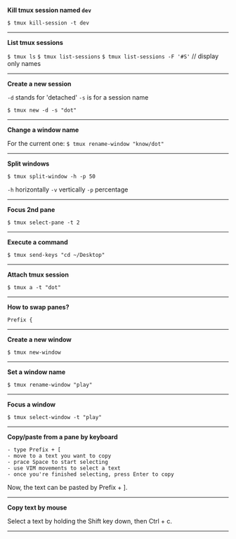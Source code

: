**Kill tmux session named `dev`**

`$ tmux kill-session -t dev`

---

**List tmux sessions**

`$ tmux ls`
`$ tmux list-sessions`
`$ tmux list-sessions -F '#S'` // display only names

---

**Create a new session**

`-d` stands for 'detached'
`-s` is for a session name

`$ tmux new -d -s "dot"`

---

**Change a window name**

For the current one:
`$ tmux rename-window "know/dot"`

---

**Split windows**

`$ tmux split-window -h -p 50`

`-h` horizontally
`-v` vertically
`-p` percentage

---

**Focus 2nd pane**

`$ tmux select-pane -t 2`

---

**Execute a command**

`$ tmux send-keys "cd ~/Desktop"`

---

**Attach tmux session**

`$ tmux a -t "dot"`

---

**How to swap panes?**

`Prefix {`

---

**Create a new window**

`$ tmux new-window`

---

**Set a window name**

`$ tmux rename-window "play"`

---

**Focus a window**

`$ tmux select-window -t "play"`

---

**Copy/paste from a pane by keyboard**

```
- type Prefix + [
- move to a text you want to copy
- prace Space to start selecting
- use VIM movements to select a text
- once you're finished selecting, press Enter to copy
```

Now, the text can be pasted by Prefix + ].

---

**Copy text by mouse**

Select a text by holding the Shift key down, then Ctrl + c.

---

